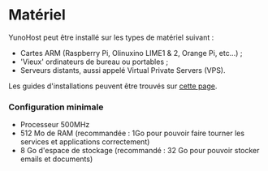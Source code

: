 # Matériel

YunoHost peut être installé sur les types de matériel suivant :
- Cartes ARM (Raspberry Pi, Olinuxino LIME1 & 2, Orange Pi, etc...) ;
- 'Vieux' ordinateurs de bureau ou portables ;
- Serveurs distants, aussi appelé Virtual Private Servers (VPS).

Les guides d'installations peuvent être trouvés sur [cette page](/install).

### Configuration minimale

* Processeur 500MHz
* 512 Mo de RAM (recommandée : 1Go pour pouvoir faire tourner les services et applications correctement)
* 8 Go d'espace de stockage (recommandé : 32 Go pour pouvoir stocker emails et documents)
